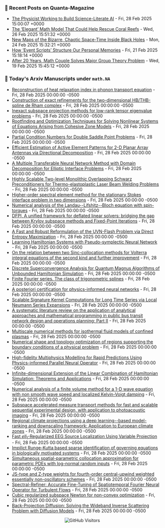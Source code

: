 ### 📝 Recent Posts on Quanta-Magazine
<!-- quanta starts -->
* <a href="https://www.quantamagazine.org/the-physicist-working-to-build-science-literate-ai-20250228/">The Physicist Working to Build Science-Literate AI</a> - Fri, 28 Feb 2025 15:00:07 +0000
* <a href="https://www.quantamagazine.org/the-elegant-math-model-that-could-help-rescue-coral-reefs-20250226/">The ‘Elegant’ Math Model That Could Help Rescue Coral Reefs</a> - Wed, 26 Feb 2025 15:51:32 +0000
* <a href="https://www.quantamagazine.org/new-maps-of-the-bizarre-chaotic-space-time-inside-black-holes-20250224/">New Maps of the Bizarre, Chaotic Space-Time Inside Black Holes</a> - Mon, 24 Feb 2025 15:32:21 +0000
* <a href="https://www.quantamagazine.org/how-event-scripts-structure-our-personal-memories-20250221/">How ‘Event Scripts’ Structure Our Personal Memories</a> - Fri, 21 Feb 2025 15:18:14 +0000
* <a href="https://www.quantamagazine.org/after-20-years-math-couple-solves-major-group-theory-problem-20250219/">After 20 Years, Math Couple Solves Major Group Theory Problem</a> - Wed, 19 Feb 2025 15:45:12 +0000
<!-- quanta ends -->


### 📝 Today's Arxiv Manuscripts under ``math.NA``
<!-- arxiv-math-na starts -->
* <a href="https://arxiv.org/abs/2502.19533">Reconstruction of heat relaxation index in phonon transport equation</a> - Fri, 28 Feb 2025 00:00:00 -0500
* <a href="https://arxiv.org/abs/2502.19542">Construction of exact refinements for the two-dimensional HB/THB-spline de Rham complex</a> - Fri, 28 Feb 2025 00:00:00 -0500
* <a href="https://arxiv.org/abs/2502.19578">Inexact subspace projection methods for low-rank tensor eigenvalue problems</a> - Fri, 28 Feb 2025 00:00:00 -0500
* <a href="https://arxiv.org/abs/2502.19583">Rootfinding and Optimization Techniques for Solving Nonlinear Systems of Equations Arising from Cohesive Zone Models</a> - Fri, 28 Feb 2025 00:00:00 -0500
* <a href="https://arxiv.org/abs/2502.19792">Partial Condition Numbers for Double Saddle Point Problems</a> - Fri, 28 Feb 2025 00:00:00 -0500
* <a href="https://arxiv.org/abs/2502.19812">Efficient Estimation of Active Element Patterns for 2-D Planar Array Antennas via Directional Decomposition</a> - Fri, 28 Feb 2025 00:00:00 -0500
* <a href="https://arxiv.org/abs/2502.19893">A Multiple Transferable Neural Network Method with Domain Decomposition for Elliptic Interface Problems</a> - Fri, 28 Feb 2025 00:00:00 -0500
* <a href="https://arxiv.org/abs/2502.19975">Highly Scalable Two-level Monolithic Overlapping Schwarz Preconditioners for Thermo-elastoplastic Laser Beam Welding Problems</a> - Fri, 28 Feb 2025 00:00:00 -0500
* <a href="https://arxiv.org/abs/2502.20039">Higher-order spectral element method for the stationary Stokes interface problem in two dimensions</a> - Fri, 28 Feb 2025 00:00:00 -0500
* <a href="https://arxiv.org/abs/2502.20098">Numerical analysis of the Landau--Lifshitz--Bloch equation with spin-torques</a> - Fri, 28 Feb 2025 00:00:00 -0500
* <a href="https://arxiv.org/abs/2502.20121">DFPI, A unified framework for deflated linear solvers: bridging the gap between Krylov subspace methods and Fixed-Point Iterations</a> - Fri, 28 Feb 2025 00:00:00 -0500
* <a href="https://arxiv.org/abs/2502.20173">A Fast and Robust Reformulation of the UVN-Flash Problem via Direct Entropy Maximization</a> - Fri, 28 Feb 2025 00:00:00 -0500
* <a href="https://arxiv.org/abs/2502.20212">Learning Hamiltonian Systems with Pseudo-symplectic Neural Network</a> - Fri, 28 Feb 2025 00:00:00 -0500
* <a href="https://arxiv.org/abs/2502.20221">On the relation between two Sinc-collocation methods for Volterra integral equations of the second kind and further improvement</a> - Fri, 28 Feb 2025 00:00:00 -0500
* <a href="https://arxiv.org/abs/2502.20255">Discrete Superconvergence Analysis for Quantum Magnus Algorithms of Unbounded Hamiltonian Simulation</a> - Fri, 28 Feb 2025 00:00:00 -0500
* <a href="https://arxiv.org/abs/2502.20302">Finite Fourier series. The class of trigonometric splines</a> - Fri, 28 Feb 2025 00:00:00 -0500
* <a href="https://arxiv.org/abs/2502.20336">A posteriori certification for physics-informed neural networks</a> - Fri, 28 Feb 2025 00:00:00 -0500
* <a href="https://arxiv.org/abs/2502.20392">Scalable Signature Kernel Computations for Long Time Series via Local Neumann Series Expansions</a> - Fri, 28 Feb 2025 00:00:00 -0500
* <a href="https://arxiv.org/abs/2502.19430">A systematic literature review on the application of analytical approaches and mathematical programming in public bus transit network design and operations planning: Part II</a> - Fri, 28 Feb 2025 00:00:00 -0500
* <a href="https://arxiv.org/abs/2502.19436">Multiscale numerical methods for isothermal fluid models of confined plasmas</a> - Fri, 28 Feb 2025 00:00:00 -0500
* <a href="https://arxiv.org/abs/2502.19510">Numerical shape and topology optimization of regions supporting the boundary conditions of a physical problem</a> - Fri, 28 Feb 2025 00:00:00 -0500
* <a href="https://arxiv.org/abs/2502.19543">High-fidelity Multiphysics Modelling for Rapid Predictions Using Physics-informed Parallel Neural Operator</a> - Fri, 28 Feb 2025 00:00:00 -0500
* <a href="https://arxiv.org/abs/2502.19688">Infinite-dimensional Extension of the Linear Combination of Hamiltonian Simulation: Theorems and Applications</a> - Fri, 28 Feb 2025 00:00:00 -0500
* <a href="https://arxiv.org/abs/2502.19947">Numerical analysis of a finite volume method for a 1-D wave equation with non smooth wave speed and localized Kelvin-Voigt damping</a> - Fri, 28 Feb 2025 00:00:00 -0500
* <a href="https://arxiv.org/abs/2502.20086">Subspace accelerated measure transport methods for fast and scalable sequential experimental design, with application to photoacoustic imaging</a> - Fri, 28 Feb 2025 00:00:00 -0500
* <a href="https://arxiv.org/abs/2502.20132">Regional climate projections using a deep learning--based model-ranking and downscaling framework: Application to European climate zones</a> - Fri, 28 Feb 2025 00:00:00 -0500
* <a href="https://arxiv.org/abs/2502.20304">Fast $ell_1$-Regularized EEG Source Localization Using Variable Projection</a> - Fri, 28 Feb 2025 00:00:00 -0500
* <a href="https://arxiv.org/abs/2502.20319">Impilict Runge-Kutta based sparse identification of governing equations in biologically motivated systems</a> - Fri, 28 Feb 2025 00:00:00 -0500
* <a href="https://arxiv.org/abs/2502.07799">Simultaneous spatial-parametric collocation approximation for parametric PDEs with log-normal random inputs</a> - Fri, 28 Feb 2025 00:00:00 -0500
* <a href="https://arxiv.org/abs/2502.19221">JS-type and Z-type weights for fourth-order central-upwind weighted essentially non-oscillatory schemes</a> - Fri, 28 Feb 2025 00:00:00 -0500
* <a href="https://arxiv.org/abs/2405.17211">Spectral-Refiner: Accurate Fine-Tuning of Spatiotemporal Fourier Neural Operator for Turbulent Flows</a> - Fri, 28 Feb 2025 00:00:00 -0500
* <a href="https://arxiv.org/abs/2406.16666">Cubic regularized subspace Newton for non-convex optimization</a> - Fri, 28 Feb 2025 00:00:00 -0500
* <a href="https://arxiv.org/abs/2408.02866">Back-Projection Diffusion: Solving the Wideband Inverse Scattering Problem with Diffusion Models</a> - Fri, 28 Feb 2025 00:00:00 -0500
<!-- arxiv-math-na ends -->

<div align="center">
  
![GitHub Visitors](https://api.visitorbadge.io/api/visitors?path=https%3A%2F%2Fgithub.com%2Flowrank&label=profile%20views&labelColor=%231e1e2e&countColor=%23cba6f7)



</div>

